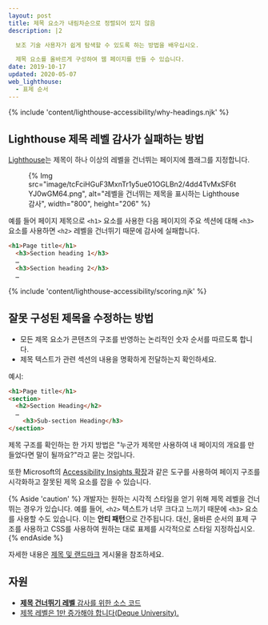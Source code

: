 ```yaml
---
layout: post
title: 제목 요소가 내림차순으로 정렬되어 있지 않음
description: |2

  보조 기술 사용자가 쉽게 탐색할 수 있도록 하는 방법을 배우십시오.

  제목 요소를 올바르게 구성하여 웹 페이지를 만들 수 있습니다.
date: 2019-10-17
updated: 2020-05-07
web_lighthouse:
  - 표제 순서
---
```


{% include 'content/lighthouse-accessibility/why-headings.njk' %}

## Lighthouse 제목 레벨 감사가 실패하는 방법

[Lighthouse](https://developer.chrome.com/docs/lighthouse/overview/)는 제목이 하나 이상의 레벨을 건너뛰는 페이지에 플래그를 지정합니다.

<figure>{% Img src="image/tcFciHGuF3MxnTr1y5ue01OGLBn2/4dd4TvMxSF6tYJ0wGM64.png", alt="레벨을 건너뛰는 제목을 표시하는 Lighthouse 감사", width="800", height="206" %}</figure>

예를 들어 페이지 제목으로 `<h1>` 요소를 사용한 다음 페이지의 주요 섹션에 대해 `<h3>` 요소를 사용하면 `<h2>` 레벨을 건너뛰기 때문에 감사에 실패합니다.

```html
<h1>Page title</h1>
  <h3>Section heading 1</h3>
  …
  <h3>Section heading 2</h3>
  …
```

{% include 'content/lighthouse-accessibility/scoring.njk' %}

## 잘못 구성된 제목을 수정하는 방법

- 모든 제목 요소가 콘텐츠의 구조를 반영하는 논리적인 숫자 순서를 따르도록 합니다.
- 제목 텍스트가 관련 섹션의 내용을 명확하게 전달하는지 확인하세요.

예시:

```html
<h1>Page title</h1>
<section>
  <h2>Section Heading</h2>
  …
    <h3>Sub-section Heading</h3>
</section>
```

제목 구조를 확인하는 한 가지 방법은 "누군가 제목만 사용하여 내 페이지의 개요를 만들었다면 말이 될까요?"라고 묻는 것입니다.

또한 Microsoft의 <a href="https://accessibilityinsights.io/" rel="noopener">Accessibility Insights 확장</a>과 같은 도구를 사용하여 페이지 구조를 시각화하고 잘못된 제목 요소를 잡을 수 있습니다.

{% Aside 'caution' %} 개발자는 원하는 시각적 스타일을 얻기 위해 제목 레벨을 건너뛰는 경우가 있습니다. 예를 들어, `<h2>` 텍스트가 너무 크다고 느끼기 때문에 `<h3>` 요소를 사용할 수도 있습니다. 이는 **안티 패턴**으로 간주됩니다. 대신, 올바른 순서의 표제 구조를 사용하고 CSS를 사용하여 원하는 대로 표제를 시각적으로 스타일 지정하십시오. {% endAside %}

자세한 내용은 [제목 및 랜드마크](/headings-and-landmarks) 게시물을 참조하세요.

## 자원

- <a href="https://github.com/GoogleChrome/lighthouse/blob/master/lighthouse-core/audits/accessibility/heading-order.js" rel="noopener"><strong>제목 건너뛰기 레벨</strong> 감사를 위한 소스 코드</a>
- <a href="https://dequeuniversity.com/rules/axe/3.3/heading-order" rel="noopener">제목 레벨은 1만 증가해야 합니다(Deque University).</a>
